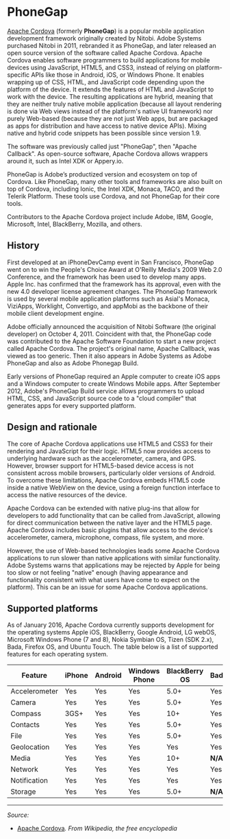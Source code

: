 # PhoneGap

[Apache Cordova](http://phonegap.com/) (formerly **PhoneGap**) is a popular mobile application development framework originally created by Nitobi. Adobe Systems purchased Nitobi in 2011, rebranded it as PhoneGap, and later released an open source version of the software called Apache Cordova. Apache Cordova enables software programmers to build applications for mobile devices using JavaScript, HTML5, and CSS3, instead of relying on platform-specific APIs like those in Android, iOS, or Windows Phone. It enables wrapping up of CSS, HTML, and JavaScript code depending upon the platform of the device. It extends the features of HTML and JavaScript to work with the device. The resulting applications are hybrid, meaning that they are neither truly native mobile application (because all layout rendering is done via Web views instead of the platform's native UI framework) nor purely Web-based (because they are not just Web apps, but are packaged as apps for distribution and have access to native device APIs). Mixing native and hybrid code snippets has been possible since version 1.9.

The software was previously called just "PhoneGap", then "Apache Callback". As open-source software, Apache Cordova allows wrappers around it, such as Intel XDK or Appery.io.

PhoneGap is Adobe’s productized version and ecosystem on top of Cordova. Like PhoneGap, many other tools and frameworks are also built on top of Cordova, including Ionic, the Intel XDK, Monaca, TACO, and the Telerik Platform. These tools use Cordova, and not PhoneGap for their core tools.

Contributors to the Apache Cordova project include Adobe, IBM, Google, Microsoft, Intel, BlackBerry, Mozilla, and others.

## History

First developed at an iPhoneDevCamp event in San Francisco, PhoneGap went on to win the People's Choice Award at O'Reilly Media's 2009 Web 2.0 Conference, and the framework has been used to develop many apps. Apple Inc. has confirmed that the framework has its approval, even with the new 4.0 developer license agreement changes. The PhoneGap framework is used by several mobile application platforms such as Asial's Monaca, ViziApps, Worklight, Convertigo, and appMobi as the backbone of their mobile client development engine.

Adobe officially announced the acquisition of Nitobi Software (the original developer) on October 4, 2011. Coincident with that, the PhoneGap code was contributed to the Apache Software Foundation to start a new project called Apache Cordova. The project's original name, Apache Callback, was viewed as too generic. Then it also appears in Adobe Systems as Adobe PhoneGap and also as Adobe Phonegap Build.

Early versions of PhoneGap required an Apple computer to create iOS apps and a Windows computer to create Windows Mobile apps. After September 2012, Adobe's PhoneGap Build service allows programmers to upload HTML, CSS, and JavaScript source code to a "cloud compiler" that generates apps for every supported platform.

## Design and rationale

The core of Apache Cordova applications use HTML5 and CSS3 for their rendering and JavaScript for their logic. HTML5 now provides access to underlying hardware such as the accelerometer, camera, and GPS. However, browser support for HTML5-based device access is not consistent across mobile browsers, particularly older versions of Android. To overcome these limitations, Apache Cordova embeds HTML5 code inside a native WebView on the device, using a foreign function interface to access the native resources of the device.

Apache Cordova can be extended with native plug-ins that allow for developers to add functionality that can be called from JavaScript, allowing for direct communication between the native layer and the HTML5 page. Apache Cordova includes basic plugins that allow access to the device's accelerometer, camera, microphone, compass, file system, and more.

However, the use of Web-based technologies leads some Apache Cordova applications to run slower than native applications with similar functionality. Adobe Systems warns that applications may be rejected by Apple for being too slow or not feeling "native" enough (having appearance and functionality consistent with what users have come to expect on the platform). This can be an issue for some Apache Cordova applications.

## Supported platforms

As of January 2016, Apache Cordova currently supports development for the operating systems Apple iOS, BlackBerry, Google Android, LG webOS, Microsoft Windows Phone (7 and 8), Nokia Symbian OS, Tizen (SDK 2.x), Bada, Firefox OS, and Ubuntu Touch. The table below is a list of supported features for each operating system.

| Feature | iPhone | Android | Windows Phone | BlackBerry OS | Bada | Symbian | Tizen |
| --- | --- | --- | --- | --- | --- | --- | --- |
| Accelerometer | Yes | Yes | Yes | 5.0+ | Yes | Yes | Yes |
| Camera | Yes | Yes | Yes | 5.0+ | Yes | Yes | Yes |
| Compass | 3GS+ | Yes | Yes | 10+ | Yes | **N/A** | Yes |
| Contacts | Yes | Yes | Yes | 5.0+ | Yes | Yes | Yes |
| File | Yes | Yes | Yes | 5.0+ | Yes | **N/A** | Yes |
| Geolocation | Yes | Yes | Yes | Yes | Yes | Yes | Yes |
| Media | Yes | Yes | Yes | 10+ | **N/A** | **N/A** | Yes |
| Network | Yes | Yes | Yes | Yes | Yes | Yes | Yes |
| Notification | Yes | Yes | Yes | Yes | Yes | Yes | Yes |
| Storage | Yes | Yes | Yes | 5.0+ | **N/A** | Yes | Yes |

----------

*Source:*

- [Apache Cordova](https://en.wikipedia.org/wiki/Apache_Cordova)*. From Wikipedia, the free encyclopedia*
